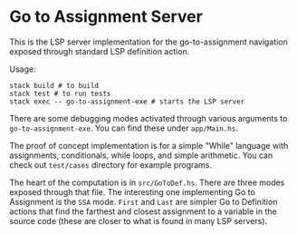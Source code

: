 # Go to Assignment Server

This is the LSP server implementation for the go-to-assignment navigation
exposed through standard LSP definition action.

Usage:
```
stack build # to build
stack test # to run tests
stack exec -- go-to-assignment-exe # starts the LSP server
```

There are some debugging modes activated through various arguments to
`go-to-assignment-exe`. You can find these under `app/Main.hs`.

The proof of concept implementation is for a simple "While" language with
assignments, conditionals, while loops, and simple arithmetic. You can check
out `test/cases` directory for example programs.

The heart of the computation is in `src/GoToDef.hs`. There are three modes
exposed through that file. The interesting one implementing Go to Assignment is
the `SSA` mode. `First` and `Last` are simpler Go to Definition actions that
find the farthest and closest assignment to a variable in the source code
(these are closer to what is found in many LSP servers).
